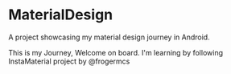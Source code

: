 # MaterialDesign
A project showcasing my material design journey in Android.

This is my Journey, Welcome on board. I'm learning by following InstaMaterial project by @frogermcs
